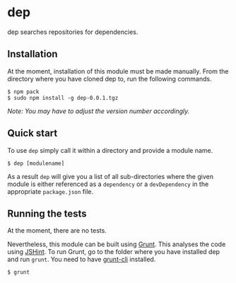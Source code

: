 # dep

dep searches repositories for dependencies.

## Installation

At the moment, installation of this module must be made manually. From the directory where you have cloned dep to, run the following commands.

    $ npm pack
    $ sudo npm install -g dep-0.0.1.tgz

*Note: You may have to adjust the version number accordingly.*

## Quick start

To use `dep` simply call it within a directory and provide a module name.

    $ dep [modulename]

As a result `dep` will give you a list of all sub-directories where the given module is either referenced as a `dependency` or a `devDependency` in the appropriate `package.json` file.

## Running the tests

At the moment, there are no tests.

Nevertheless, this module can be built using [Grunt](http://gruntjs.com/). This analyses the code using [JSHint](http://www.jshint.com/). To run Grunt, go to the folder where you have installed dep and run `grunt`. You need to have [grunt-cli](https://github.com/gruntjs/grunt-cli) installed.

    $ grunt